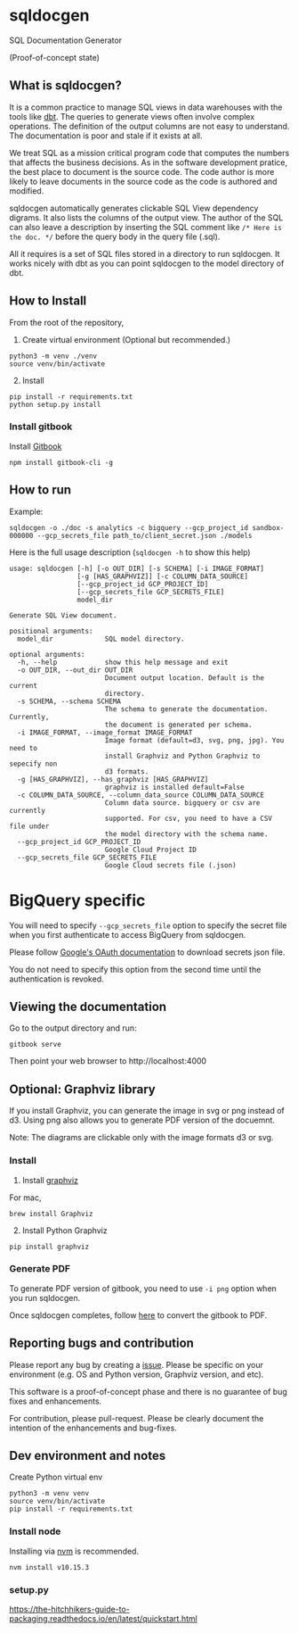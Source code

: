 # sqldocgen

SQL Documentation Generator

(Proof-of-concept state)

## What is sqldocgen?

It is a common practice to manage SQL views in data warehouses with the tools
like [dbt](https://docs.getdbt.com). The queries to generate views often involve
complex operations. The definition of the output columns are not easy to
understand. The documentation is poor and stale if it exists at all.

We treat SQL as a mission critical program code that computes the numbers
that affects the business decisions. As in the software development pratice,
the best place to document is the source code. The code author is more likely
to leave documents in the source code as the code is authored and modified.

sqldocgen automatically generates clickable SQL View dependency digrams.
It also lists the columns of the output view. The author of the SQL can also
leave a description by inserting the SQL comment like `/* Here is the doc. */`
before the query body in the query file (.sql).

All it requires is a set of SQL files stored in a directory to run sqldocgen.
It works nicely with dbt as you can point sqldocgen to the model directory
of dbt.

## How to Install

From the root of the repository,

1. Create virtual environment (Optional but recommended.)

```
python3 -m venv ./venv
source venv/bin/activate
```

2. Install

```
pip install -r requirements.txt
python setup.py install
```

### Install gitbook

Install [Gitbook](https://github.com/GitbookIO/gitbook/blob/master/docs/setup.md)

```
npm install gitbook-cli -g
```

## How to run

Example:
```
sqldocgen -o ./doc -s analytics -c bigquery --gcp_project_id sandbox-000000 --gcp_secrets_file path_to/client_secret.json ./models
```

Here is the full usage description (`sqldocgen -h` to show this help)

```
usage: sqldocgen [-h] [-o OUT_DIR] [-s SCHEMA] [-i IMAGE_FORMAT]
                 [-g [HAS_GRAPHVIZ]] [-c COLUMN_DATA_SOURCE]
                 [--gcp_project_id GCP_PROJECT_ID]
                 [--gcp_secrets_file GCP_SECRETS_FILE]
                 model_dir

Generate SQL View document.

positional arguments:
  model_dir             SQL model directory.

optional arguments:
  -h, --help            show this help message and exit
  -o OUT_DIR, --out_dir OUT_DIR
                        Document output location. Default is the current
                        directory.
  -s SCHEMA, --schema SCHEMA
                        The schema to generate the documentation. Currently,
                        the document is generated per schema.
  -i IMAGE_FORMAT, --image_format IMAGE_FORMAT
                        Image format (default=d3, svg, png, jpg). You need to
                        install Graphviz and Python Graphviz to sepecify non
                        d3 formats.
  -g [HAS_GRAPHVIZ], --has_graphviz [HAS_GRAPHVIZ]
                        graphviz is installed default=False
  -c COLUMN_DATA_SOURCE, --column_data_source COLUMN_DATA_SOURCE
                        Column data source. bigquery or csv are currently
                        supported. For csv, you need to have a CSV file under
                        the model directory with the schema name.
  --gcp_project_id GCP_PROJECT_ID
                        Google Cloud Project ID
  --gcp_secrets_file GCP_SECRETS_FILE
                        Google Cloud secrets file (.json)
```

# BigQuery specific

You will need to specify `--gcp_secrets_file` option to specify the secret file
when you first authenticate to access BigQuery from sqldocgen.

Please follow
[Google's OAuth documentation](https://developers.google.com/identity/protocols/OAuth2WebServer#prerequisites)
to download secrets json file.

You do not need to specify this option from the second time until the authentication is revoked.

## Viewing the documentation

Go to the output directory and run:

```
gitbook serve
```

Then point your web browser to http://localhost:4000


## Optional: Graphviz library

If you install Graphviz, you can generate the image in svg or png instead of
d3. Using png also allows you to generate PDF version of the docuemnt.

Note: The diagrams are clickable only with the image formats d3 or svg.

### Install

1. Install [graphviz](https://www.graphviz.org/download/)

For mac,
```
brew install Graphviz
```

2. Install Python Graphviz

```
pip install graphviz
```

### Generate PDF

To generate PDF version of gitbook, you need to use `-i png` option when
you run sqldocgen.

Once sqldocgen completes, follow [here](https://toolchain.gitbook.com/ebook.html)
to convert the gitbook to PDF.


## Reporting bugs and contribution

Please report any bug by creating a [issue](https://github.com/anelendata/sqldocgen/issues).
Please be specific on your environment (e.g. OS and Python version, Graphviz version, and etc).

This software is a proof-of-concept phase and there is no guarantee of bug fixes and enhancements.

For contribution, please pull-request. Please be clearly document the intention of the enhancements and bug-fixes.

## Dev environment and notes

Create Python virtual env

```
python3 -m venv venv
source venv/bin/activate
pip install -r requirements.txt
```

### Install node

Installing via [nvm](https://github.com/creationix/nvm) is recommended.

```
nvm install v10.15.3
```

### setup.py

https://the-hitchhikers-guide-to-packaging.readthedocs.io/en/latest/quickstart.html

